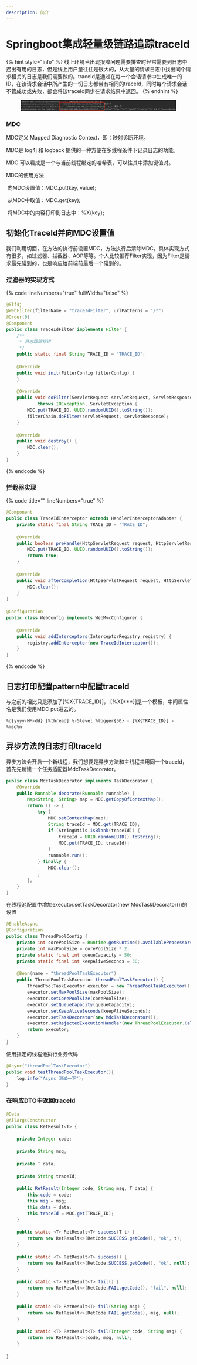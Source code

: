 ```yaml
---
description: 简介
---
```


# Springboot集成轻量级链路追踪traceId

{% hint style="info" %}
线上环境当出现报障问题需要排查时经常需要到日志中捞出有用的日志，但是线上用户量往往是很大的，从大量的请求日志中找出同个请求相关的日志是我们需要做的。traceId是通过在每一个会话请求中生成唯一的 ID，在该请求会话中所产生的一切日志都带有相同的traceId，同时每个请求会话不管成功或失败，都会将该traceId同步在请求结果中返回。
{% endhint %}

<figure><img src=".gitbook/assets/123.png" alt=""><figcaption></figcaption></figure>

### MDC

MDC定义 Mapped Diagnostic Context，即：映射诊断环境。

MDC是 log4j 和 logback 提供的一种方便在多线程条件下记录日志的功能。

MDC 可以看成是一个与当前线程绑定的哈希表，可以往其中添加键值对。

MDC的使用方法

​ 向MDC设置值：MDC.put(key, value);

​ 从MDC中取值：MDC.get(key);

​ 将MDC中的内容打印到日志中：%X{key};

## 初始化TraceId并向MDC设置值

我们利用切面，在方法的执行前设置MDC，方法执行后清除MDC。具体实现方式有很多，如过滤器、拦截器、AOP等等。个人比较推荐Filter实现，因为Filter是请求最先碰到的，也是响应给前端前最后一个碰到的。

### 过滤器的实现方式

{% code lineNumbers="true" fullWidth="false" %}
```java
@Slf4j
@WebFilter(filterName = "traceIdFilter", urlPatterns = "/*")
@Order(0)
@Component
public class TraceIdFilter implements Filter {
    /**
     * 日志跟踪标识
     */
    public static final String TRACE_ID = "TRACE_ID";

    @Override
    public void init(FilterConfig filterConfig) {
    }

    @Override
    public void doFilter(ServletRequest servletRequest, ServletResponse servletResponse, FilterChain filterChain)
            throws IOException, ServletException {
        MDC.put(TRACE_ID, UUID.randomUUID().toString());
        filterChain.doFilter(servletRequest, servletResponse);
    }

    @Override
    public void destroy() {
        MDC.clear();
    }
}
```
{% endcode %}

### 拦截器实现

{% code title="" lineNumbers="true" %}
```java
@Component
public class TraceIdInterceptor extends HandlerInterceptorAdapter {
    private static final String TRACE_ID = "TRACE_ID";

    @Override
    public boolean preHandle(HttpServletRequest request, HttpServletResponse response, Object handler) {
        MDC.put(TRACE_ID, UUID.randomUUID().toString());
        return true;
    }

    @Override
    public void afterCompletion(HttpServletRequest request, HttpServletResponse response, Object handler, @Nullable Exception ex) {
        MDC.clear();
    }
}

@Configuration
public class WebConfig implements WebMvcConfigurer {

    @Override
    public void addInterceptors(InterceptorRegistry registry) {
        registry.addInterceptor(new TraceIdInterceptor());
    }
}
```
{% endcode %}

## 日志打印配置pattern中配置traceId

与之前的相比只是添加了\[%X{TRACE\_ID}]， \[%X{\*\*\*}]是一个模板，中间属性名是我们使用MDC put进去的。

```properties
%d{yyyy-MM-dd} [%thread] %-5level %logger{50} - [%X{TRACE_ID}] - %msg%n
```

## 异步方法的日志打印traceId

异步方法会开启一个新线程，我们想要是异步方法和主线程共用同一个traceId，首先先新建一个任务适配器MdcTaskDecorator。

```java
public class MdcTaskDecorator implements TaskDecorator {
    @Override
    public Runnable decorate(Runnable runnable) {
        Map<String, String> map = MDC.getCopyOfContextMap();
        return () -> {
            try {
                MDC.setContextMap(map);
                String traceId = MDC.get(TRACE_ID);
                if (StringUtils.isBlank(traceId)) {
                    traceId = UUID.randomUUID().toString();
                    MDC.put(TRACE_ID, traceId);
                }
                runnable.run();
            } finally {
                MDC.clear();
            }
        };
    }
}
```

在线程池配置中增加executor.setTaskDecorator(new MdcTaskDecorator())的设置

```java
@EnableAsync
@Configuration
public class ThreadPoolConfig {
    private int corePoolSize = Runtime.getRuntime().availableProcessors() + 1;
    private int maxPoolSize = corePoolSize * 2;
    private static final int queueCapacity = 50;
    private static final int keepAliveSeconds = 30;

    @Bean(name = "threadPoolTaskExecutor")
    public ThreadPoolTaskExecutor threadPoolTaskExecutor() {
        ThreadPoolTaskExecutor executor = new ThreadPoolTaskExecutor();
        executor.setMaxPoolSize(maxPoolSize);
        executor.setCorePoolSize(corePoolSize);
        executor.setQueueCapacity(queueCapacity);
        executor.setKeepAliveSeconds(keepAliveSeconds);
        executor.setTaskDecorator(new MdcTaskDecorator());
        executor.setRejectedExecutionHandler(new ThreadPoolExecutor.CallerRunsPolicy());
        return executor;
    }
}
```

使用指定的线程池执行业务代码

```java
@Async("threadPoolTaskExecutor")
public void testThreadPoolTaskExecutor(){
    log.info("Async 测试一下");
}
```

### 在响应DTO中返回traceId

```java
@Data
@AllArgsConstructor
public class RetResult<T> {

    private Integer code;

    private String msg;

    private T data;

    private String traceId;

    public RetResult(Integer code, String msg, T data) {
        this.code = code;
        this.msg = msg;
        this.data = data;
        this.traceId = MDC.get(TRACE_ID);
    }

    public static <T> RetResult<T> success(T t) {
        return new RetResult<>(RetCode.SUCCESS.getCode(), "ok", t);
    }

    public static <T> RetResult<T> success() {
        return new RetResult<>(RetCode.SUCCESS.getCode(), "ok", null);
    }

    public static <T> RetResult<T> fail() {
        return new RetResult<>(RetCode.FAIL.getCode(), "fail", null);
    }

    public static <T> RetResult<T> fail(String msg) {
        return new RetResult<>(RetCode.FAIL.getCode(), msg, null);
    }

    public static <T> RetResult<T> fail(Integer code, String msg) {
        return new RetResult<>(code, msg, null);
    }

}
```
